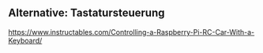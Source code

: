 ## Alternative: Tastatursteuerung
https://www.instructables.com/Controlling-a-Raspberry-Pi-RC-Car-With-a-Keyboard/
